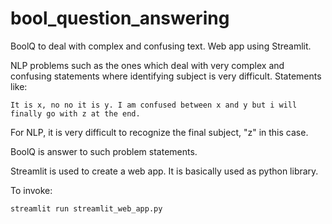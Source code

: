 # bool_question_answering
BoolQ to deal with complex and confusing text. Web app using Streamlit.

NLP problems such as the ones which deal with very complex and confusing statements where identifying subject is very difficult.
Statements like:

```
It is x, no no it is y. I am confused between x and y but i will finally go with z at the end.
```

For NLP, it is very difficult to recognize the final subject, "z" in this case.

BoolQ is answer to such problem statements.

Streamlit is used to create a web app. It is basically used as python library.

To invoke:
```
streamlit run streamlit_web_app.py
```


 



